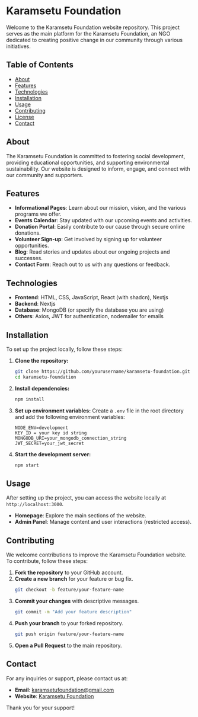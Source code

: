 # Karamsetu Foundation

Welcome to the Karamsetu Foundation website repository. This project serves as the main platform for the Karamsetu Foundation, an NGO dedicated to creating positive change in our community through various initiatives.

## Table of Contents

- [About](#about)
- [Features](#features)
- [Technologies](#technologies)
- [Installation](#installation)
- [Usage](#usage)
- [Contributing](#contributing)
- [License](#license)
- [Contact](#contact)

## About

The Karamsetu Foundation is committed to fostering social development, providing educational opportunities, and supporting environmental sustainability. Our website is designed to inform, engage, and connect with our community and supporters.

## Features

- **Informational Pages**: Learn about our mission, vision, and the various programs we offer.
- **Events Calendar**: Stay updated with our upcoming events and activities.
- **Donation Portal**: Easily contribute to our cause through secure online donations.
- **Volunteer Sign-up**: Get involved by signing up for volunteer opportunities.
- **Blog**: Read stories and updates about our ongoing projects and successes.
- **Contact Form**: Reach out to us with any questions or feedback.

## Technologies

- **Frontend**: HTML, CSS, JavaScript, React (with shadcn), Nextjs
- **Backend**: Nextjs
- **Database**: MongoDB (or specify the database you are using)
- **Others**: Axios, JWT for authentication, nodemailer for emails

## Installation

To set up the project locally, follow these steps:

1. **Clone the repository:**
    ```bash
    git clone https://github.com/yourusername/karamsetu-foundation.git
    cd karamsetu-foundation
    ```

2. **Install dependencies:**
    ```bash
    npm install
    ```

3. **Set up environment variables:**
    Create a `.env` file in the root directory and add the following environment variables:
    ```env
    NODE_ENV=development
    KEY_ID = your key id string
    MONGODB_URI=your_mongodb_connection_string
    JWT_SECRET=your_jwt_secret
    ```

4. **Start the development server:**
    ```bash
    npm start
    ```

## Usage

After setting up the project, you can access the website locally at `http://localhost:3000`.

- **Homepage**: Explore the main sections of the website.
- **Admin Panel**: Manage content and user interactions (restricted access).

## Contributing

We welcome contributions to improve the Karamsetu Foundation website. To contribute, follow these steps:

1. **Fork the repository** to your GitHub account.
2. **Create a new branch** for your feature or bug fix.
    ```bash
    git checkout -b feature/your-feature-name
    ```
3. **Commit your changes** with descriptive messages.
    ```bash
    git commit -m "Add your feature description"
    ```
4. **Push your branch** to your forked repository.
    ```bash
    git push origin feature/your-feature-name
    ```
5. **Open a Pull Request** to the main repository.


## Contact

For any inquiries or support, please contact us at:

- **Email**: karamsetufoundation@gmail.com
- **Website**: [Karamsetu Foundation](https://karamsetufoundation.org)

Thank you for your support!
